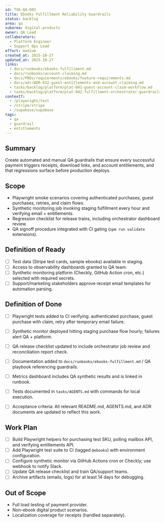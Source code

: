 ```yaml
---
id: TSK-QA-003
title: Ebooks Fulfillment Reliability Guardrails
status: backlog
area: qa
subarea: digital-products
owner: QA Lead
collaborators:
  - Platform Engineer
  - Support Ops Lead
effort: medium
created_at: 2025-10-27
updated_at: 2025-10-27
links:
  - docs/runbooks/ebooks-fulfillment.md
  - docs/runbooks/account-claiming.md
  - docs/PRDs/requierments/ebooks/feature-requirements.md
  - docs/adr/ADR-032-guest-entitlements-and-account-claiming.md
  - tasks/backlog/platform/plat-041-guest-account-claim-workflow.md
  - tasks/backlog/platform/plat-042-fulfillment-orchestrator-guardrails.md
context7:
  - /playwright/test
  - /stripe/stripe
  - /supabase/supabase
tags:
  - qa
  - guardrail
  - entitlements
---
```


## Summary
Create automated and manual QA guardrails that ensure every successful payment triggers receipts, download links, and account entitlements, and that regressions surface before production deploys.

## Scope
- Playwright smoke scenarios covering authenticated purchases, guest purchases, retries, and claim flows.
- Synthetic monitoring job invoking staging fulfillment every hour and verifying email + entitlements.
- Regression checklist for release trains, including orchestrator dashboard review.
- QA signoff procedure integrated with CI gating (`npm run validate` extensions).

## Definition of Ready
- [ ] Test data (Stripe test cards, sample ebooks) available in staging.
- [ ] Access to observability dashboards granted to QA team.
- [ ] Synthetic monitoring platform (Checkly, GitHub Action cron, etc.) selected with required secrets.
- [ ] Support/marketing stakeholders approve receipt email templates for automation parsing.

## Definition of Done
- [ ] Playwright tests added to CI verifying: authenticated purchase, guest purchase with claim, retry after temporary email failure.
- [ ] Synthetic monitor deployed hitting staging purchase flow hourly; failures alert QA + platform.
- [ ] QA release checklist updated to include orchestrator job review and reconciliation report check.
- [ ] Documentation added to `docs/runbooks/ebooks-fulfillment.md` / QA playbook referencing guardrails.
- [ ] Metrics dashboard includes QA synthetic results and is linked in runbook.
- [ ] Tests documented in `tasks/AGENTS.md` with commands for local execution.
- [ ] Acceptance criteria: All relevant README.md, AGENTS.md, and ADR documents are updated to reflect this work.


## Work Plan
- [ ] Build Playwright helpers for purchasing test SKU, polling mailbox API, and verifying entitlements API.
- [ ] Add Playwright test suite to CI (tagged `@ebooks`) with environment configuration.
- [ ] Configure synthetic monitor via GitHub Actions cron or Checkly; use webhook to notify Slack.
- [ ] Update QA release checklist and train QA/support teams.
- [ ] Archive artifacts (emails, logs) for at least 14 days for debugging.

## Out of Scope
- Full load testing of payment provider.
- Non-ebook digital product scenarios.
- Localization coverage for receipts (handled separately).
